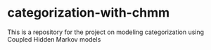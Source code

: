 # categorization-with-chmm
This is a repository for the project on modeling categorization using Coupled Hidden Markov models

